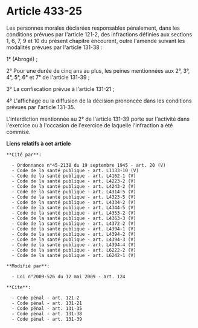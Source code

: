 # Article 433-25

Les personnes morales déclarées responsables pénalement, dans les conditions prévues par l'article 121-2, des infractions
définies aux sections 1, 6, 7, 9 et 10 du présent chapitre encourent, outre l'amende suivant les modalités prévues par
l'article 131-38 : 

1° (Abrogé) ; 

2° Pour une durée de cinq ans au plus, les peines mentionnées aux 2°, 3°, 4°, 5°, 6° et 7° de l'article 131-39 ; 

3° La confiscation prévue à l'article 131-21 ; 

4° L'affichage ou la diffusion de la décision prononcée dans les conditions prévues par l'article 131-35.

L'interdiction mentionnée au 2° de l'article 131-39 porte sur l'activité dans l'exercice ou à l'occasion de l'exercice de
laquelle l'infraction a été commise.

**Liens relatifs à cet article**

	**Cité par**:

	  - Ordonnance n°45-2138 du 19 septembre 1945 - art. 20 (V)
	  - Code de la santé publique - art. L1133-10 (V)
	  - Code de la santé publique - art. L4162-1 (V)
	  - Code de la santé publique - art. L4223-2 (V)
	  - Code de la santé publique - art. L4243-2 (V)
	  - Code de la santé publique - art. L4314-5 (V)
	  - Code de la santé publique - art. L4323-5 (V)
	  - Code de la santé publique - art. L4334-2 (V)
	  - Code de la santé publique - art. L4344-5 (V)
	  - Code de la santé publique - art. L4353-2 (V)
	  - Code de la santé publique - art. L4363-3 (V)
	  - Code de la santé publique - art. L4372-2 (V)
	  - Code de la santé publique - art. L4394-1 (V)
	  - Code de la santé publique - art. L4394-2 (V)
	  - Code de la santé publique - art. L4394-3 (V)
	  - Code de la santé publique - art. L4394-4 (V)
	  - Code de la santé publique - art. L6222-2 (V)
	  - Code de la santé publique - art. L6242-1 (V)

	**Modifié par**:

	  - Loi n°2009-526 du 12 mai 2009 - art. 124

	**Cite**:

	  - Code pénal - art. 121-2
	  - Code pénal - art. 131-21
	  - Code pénal - art. 131-35
	  - Code pénal - art. 131-38
	  - Code pénal - art. 131-39
